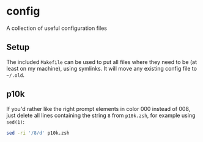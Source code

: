# config
A collection of useful configuration files

## Setup
The included `Makefile` can be used to put all files where they need to be (at
least on my machine), using symlinks. It will move any existing config file to
`~/.old`.

## p10k
If you'd rather like the right prompt elements in color 000 instead of 008, just
delete all lines containing the string `8` from `p10k.zsh`, for example using
`sed(1)`:

```sh
sed -ri '/8/d' p10k.zsh
```
